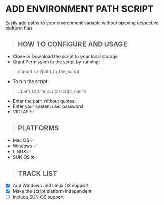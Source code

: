 # ADD ENVIRONMENT PATH SCRIPT
Easily add paths to your environment variable without opening respective plaftorm files

> ## HOW TO CONFIGURE AND USAGE
* Clone or Download the script to your local storage
* Grant Permission to the script by running:
> chmod +x /path_to_the_script
* To run the script:
> ./path_to_the_script/script_name
* Enter the path without quotes
* Enter your system user password
* VIOLA!!!!✅



> ## PLATFORMS
* Mac OS ✅
* Windows ✅
* LINUX ✅
* SUN OS ❌

> ## TRACK LIST
- [x] Add Windows and Linux OS support
- [x] Make the script platform independent
- [ ] Include SUN OS support
